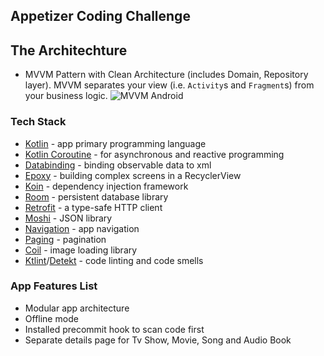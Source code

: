 ## Appetizer Coding Challenge ##

## The Architechture ##
* MVVM Pattern with Clean Architecture (includes Domain, Repository layer). MVVM separates your view (i.e. `Activity`s and `Fragment`s) from your business logic.
![MVVM Android](https://krify.co/wp-content/uploads/2019/06/MVVM-for-Android-App-Development.png)

### Tech Stack ###
- [Kotlin](https://kotlinlang.org/) - app primary programming language
- [Kotlin Coroutine](https://github.com/Kotlin/kotlinx.coroutines) - for asynchronous and reactive programming
- [Databinding](https://developer.android.com/topic/libraries/data-binding) - binding observable data to xml
- [Epoxy](https://github.com/airbnb/epoxy) - building complex screens in a RecyclerView
- [Koin](https://github.com/InsertKoinIO/koin) - dependency injection framework
- [Room](https://developer.android.com/topic/libraries/architecture/room) - persistent database library
- [Retrofit](https://square.github.io/retrofit/) - a type-safe HTTP client
- [Moshi](https://github.com/square/moshi) - JSON library
- [Navigation](https://developer.android.com/guide/navigation) - app navigation
- [Paging](https://developer.android.com/guide/navigation) - pagination
- [Coil](https://github.com/coil-kt/coil) - image loading library
- [Ktlint](https://github.com/pinterest/ktlint)/[Detekt](https://github.com/detekt/detekt) - code linting and code smells

### App Features List ###
- Modular app architecture
- Offline mode
- Installed precommit hook to scan code first
- Separate details page for Tv Show, Movie, Song and Audio Book
